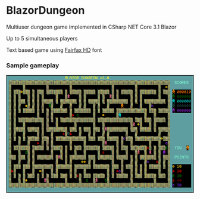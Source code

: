 # BlazorDungeon
Multiuser dungeon game implemented in CSharp NET Core 3.1 Blazor

Up to 5 simultaneous players

Text based game using [Fairfax HD](http://www.kreativekorp.com/software/fonts/fairfaxhd.shtml) font 

### Sample gameplay ###
![Gameplay](./Resources/gameplay.gif)
